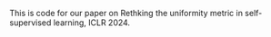 This is code for our paper on Rethking the uniformity metric in self-supervised learning, ICLR 2024. 

